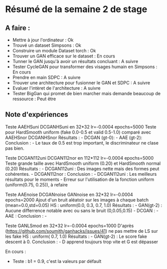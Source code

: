 # Résumé de la semaine 2 de stage


## A faire :

 - Mettre à jour l'ordinateur : Ok
 - Trouvé un dataset Simpsons : Ok
 - Construire un module Dataset torch : Ok
 - Trouver un GAN efficace sur le dataset : En cours
 - Tunner le GAN jusqu'à avoir un résultats concluant : A suivre
 - Tester CycleGAN pour transformer des visages humain en Simpsons : En cours
 - Prendre en main SDPC : A suivre
 - Trouver une architecture pour fusionner le GAN et SDPC : A suivre
 - Evaluer l'intèret de l'architecture : A suivre
 - Tester BigGan qui promet de bien marcher mais demande beaucoup de ressource : Peut être

## Note d'expériences

Teste AAEHSuni DCGANHSuni en 32*32 lr=-0.0004 epochs=5000
Teste pour HardSmooth uniform (fake 0.0-0.5 et valid 0.5-1.0) comparé avec AAEHSnor DCGANHSnor
Résultats :
	- DCGAN (gt-0): 
	- AAE  (gt-2): 
Conclusion :
	- Le taux de 0.5 est trop important, le discriminateur ne clase pas bien.

Teste DCGAN112uni DCGAN112nor en 112*112 lr=-0.0004 epochs=5000 
Teste grande taille avec HardSmooth uniform (0.20) et HardSmooth normal (0.20)
Résultats :
	- DCGAN112uni  : Des images nette mais des formes peut cohérentes. 
	- DCGAN112nor  :
Conclusion :
	- DCGAN112uni : Les meilleurs résultats pour le moments
	- Erreur sur l'utilisation de la fonction uniform (uniform(0.75, 0.25)), à refaire

Teste AAEnoise DCGANnoise GANnoise en 32*32 lr=-0.0004 epochs=2000
Ajout d'un bruit aléatoir sur les images à chaque batch (mean=0.0,std=0.05) 
HS : uniform(0.0, 0.3, 0.7, 1.0)
Résultats :
	- GAN(gt-2) : Aucune differrence notable avec ou sans le bruit (0,0.05,0.15)
	- DCGAN : 
	- AAE  : 
Conclusion :
	- 

Teste GANLSmod en 32*32 lr=-0.0004 epochs=1000
D'après (https://github.com/soumith/ganhacks/issues/41) ne pas mettre de LS sur les fake
HS : uniform( 0.7, 1.0)
Résultats :
	- GAN(gt-2) : Le score fake descent à 0.
Conclusion :
	- D apprend toujours trop vite et G est dépasser

En cours :
- Teste : b1 = 0.9, c'est la valeurs par défault